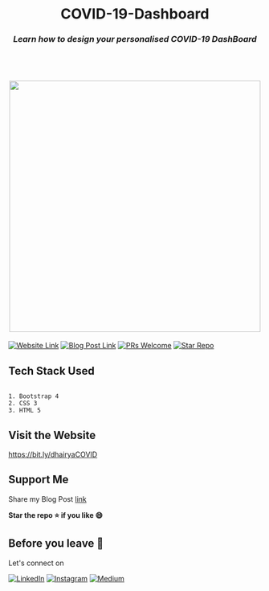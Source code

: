 <h1 align="center">COVID-19-Dashboard<br><h3 align="center"><i>Learn how to design your personalised COVID-19 DashBoard</i></h3><br>
<h1 align="center"><img src="https://miro.medium.com/max/1400/1*KueXVwBtQpLwj0q6-SO9HA.png" height="500px" width="500px"><br>
  </h1>
  
[![Website Link](https://img.shields.io/badge/Link-Website-red)](https://covid19dhairya.netlify.app/)
[![Blog Post Link](https://img.shields.io/badge/Link-Blog%20Post-blue)](https://codeburst.io/design-your-personal-covid-19-dashboard-fb0f741190e)
[![PRs Welcome](https://img.shields.io/badge/PRs-welcome-brightgreen.svg)](https://github.com/dhairyaostwal/COVID-19-Dashboard/pulls)
[![Star Repo](https://img.shields.io/badge/Star%20Repo-Yay-yellow)](https://github.com/dhairyaostwal/COVID-19-Dashboard/stargazers)

## Tech Stack Used

```

1. Bootstrap 4
2. CSS 3
3. HTML 5

```

## Visit the Website 

https://bit.ly/dhairyaCOVID 



## Support Me

Share my Blog Post [link](https://codeburst.io/design-your-personal-covid-19-dashboard-fb0f741190e)

**Star the repo ⭐️ if you like 😄**

## Before you leave 🥺

Let's connect on 

[![LinkedIn](https://img.shields.io/badge/LinkedIn-Connect-blue.svg?logo=linkedin&logoColor=white)](https://www.linkedin.com/in/dhairyaostwal/) [![Instagram](https://img.shields.io/badge/Instagram-Follow-purple.svg?logo=instagram&logoColor=white)](https://www.instagram.com/dhairyaostwal/) [![Medium](https://img.shields.io/badge/Medium-Follow-black.svg?logo=medium&logoColor=white)](https://medium.com/@dhairyaostwal)

